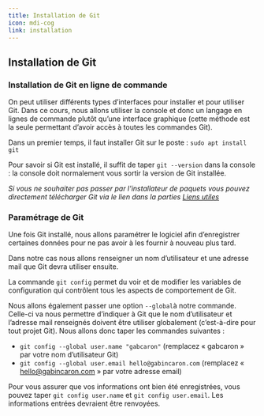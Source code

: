 ```yaml
---
title: Installation de Git
icon: mdi-cog
link: installation
---
```


<div id='installation'></div>

## Installation de Git

### Installation de Git en ligne de commande

On peut utiliser différents types d’interfaces pour installer et pour utiliser Git. Dans ce cours, nous allons utiliser la console et donc un langage en lignes de commande plutôt qu’une interface graphique (cette méthode est la seule permettant d’avoir accès à toutes les commandes Git).

Dans un premier temps, il faut installer Git sur le poste : `sudo apt install git`

Pour savoir si Git est installé, il suffit de taper `git --version` dans la console : la console doit normalement vous sortir la version de Git installée.

_Si vous ne souhaiter pas passer par l'installateur de paquets vous pouvez directement télécharger Git via le lien dans la parties [Liens utiles](/git#useful-links)_

### Paramétrage de Git

Une fois Git installé, nous allons paramétrer le logiciel afin d’enregistrer certaines données pour ne pas avoir à les fournir à nouveau plus tard.

Dans notre cas nous allons renseigner un nom d’utilisateur et une adresse mail que Git devra utiliser ensuite.

La commande `git config` permet du voir et de modifier les variables de configuration qui contrôlent tous les aspects de comportement de Git.

Nous allons également passer une option `--global`à notre commande. Celle-ci va nous permettre d’indiquer à Git que le nom d’utilisateur et l’adresse mail renseignés doivent être utiliser globalement (c’est-à-dire pour tout projet Git).
Nous allons donc taper les commandes suivantes :

- `git config --global user.name "gabcaron"` (remplacez « gabcaron » par votre nom d’utilisateur Git)
- `git config --global user.email hello@gabincaron.com` (remplacez « hello@gabincaron.com » par votre adresse email)

Pour vous assurer que vos informations ont bien été enregistrées, vous pouvez taper `git config user.name` et `git config user.email`. Les informations entrées devraient être renvoyées.

</div>
